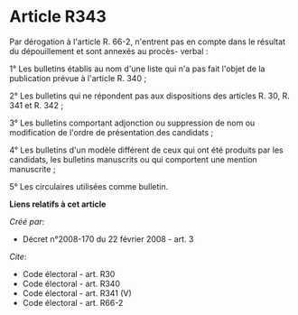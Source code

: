 # Article R343

Par dérogation à l'article R. 66-2, n'entrent pas en compte dans le résultat du dépouillement et sont annexés au procès-
verbal : 

1° Les bulletins établis au nom d'une liste qui n'a pas fait l'objet de la publication prévue à l'article R. 340 ; 

2° Les bulletins qui ne répondent pas aux dispositions des articles R. 30, 
R. 341 et R. 342 ; 

3° Les bulletins comportant adjonction ou suppression de nom ou modification de l'ordre de présentation des candidats ; 

4° Les bulletins d'un modèle différent de ceux qui ont été produits par les candidats, les bulletins manuscrits ou qui
comportent une mention manuscrite ; 

5° Les circulaires utilisées comme bulletin.

**Liens relatifs à cet article**

_Créé par_:

  - Décret n°2008-170 du 22 février 2008 - art. 3

_Cite_:

  - Code électoral - art. R30
  - Code électoral - art. R340
  - Code électoral - art. R341 (V)
  - Code électoral - art. R66-2
